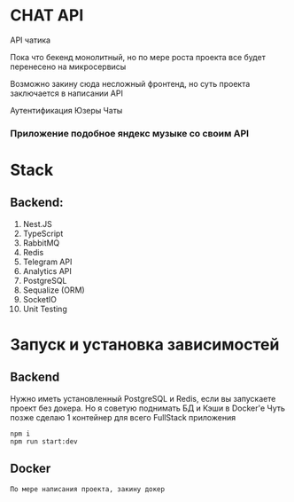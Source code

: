 <h1>CHAT API</h1>
<p>API чатика</p>

<p>Пока что бекенд монолитный, но по мере роста проекта все будет перенесено на микросервисы </p>
<p>Возможно закину сюда несложный фронтенд, но суть проекта заключается в написании API</p>

Аутентификация
Юзеры
Чаты
<h3>Приложение подобное яндекс музыке со своим API</h3>


<h1>Stack</h1>

<h2>Backend: </h2>

1. Nest.JS
2. TypeScript
3. RabbitMQ
4. Redis
5. Telegram API
6. Analytics API
7. PostgreSQL
8. Sequalize (ORM)
9. SocketIO
10. Unit Testing

<h1>Запуск и установка зависимостей</h1>

<h2>Backend</h2>

Нужно иметь установленный PostgreSQL и Redis, если вы запускаете проект без докера.
Но я советую поднимать БД и Кэши в Docker'e
Чуть позже сделаю 1 контейнер для всего FullStack приложения

```
npm i
npm run start:dev
```

<h2>Docker</h2>

```
По мере написания проекта, закину докер
```

